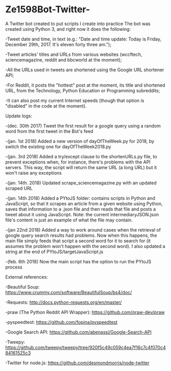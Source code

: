 # Ze1598Bot-Twitter-
A Twitter bot created to put scripts I create into practice
The bot was created using Python 3, and right now it does the following:

-Tweet date and time, in text (e.g.: "Date and time update: Today is Friday, December 29th, 2017. It's eleven forty three am.");

-Tweet articles' titles and URLs from various websites (wccftech, sciencemagazine, reddit and bbcworld at the moment);

-All the URLs used in tweets are shortened using the Google URL shortener API;

-For Reddit, it posts the "hottest" post at the moment, its title and shortened URL, from the Technology, Python Education or Programming subreddits;

-It can also post my current Internet speeds (though that option is "disabled" in the code at the moment).

Update logs:

-(dec. 30th 2017) Tweet the first result for a google query using a random word from the first tweet in the Bot's feed

-(jan. 1st 2018) Added a new version of dayOfTheWeek.py for 2018, by switch the existing one for dayOfTheWeek2018.py

-(jan. 3rd 2018) Added a try/except clause to the shortenURLs.py file, to prevent exceptions when, for instance, there's problems with the API servers. This way, the script will return the same URL (a long URL) but it won't raise any exceptions

-(jan. 14th. 2018) Updated scrape_sciencemagazine.py with an updated scraped URL

-(jan. 14th 2018) Added a PYtoJS folder: contains scripts in Python and JavaScript, so that it scrapes an article from a given website using Python, saves that information to a .json file and then reads that file and posts a tweet about it using JavaScript. Note: the current intermediaryJSON.json file's content is just an example of what the file may contain.

-(jan 22nd 2018) Added a way to work around cases when the retrieval of google query search results had problems. Now when this happens, the main file simply feeds that script a second word for it to search for (it assumes the problem won't happen with the second word). I also updated a string at the end of PYtoJS/targetJavaScript.js

-(feb. 6th 2018) Now the main script has the option to run the PYtoJS process


External references:

-Beautiful Soup: https://www.crummy.com/software/BeautifulSoup/bs4/doc/

-Requests: http://docs.python-requests.org/en/master/

-praw (The Python Reddit API Wrapper): https://github.com/praw-dev/praw

-pyspeedtest: https://github.com/fopina/pyspeedtest

-Google Search API: https://github.com/abenassi/Google-Search-API

-Tweepy: https://github.com/tweepy/tweepy/tree/920f5c49c059c4ea7f16c7c4f070c484161525c3

-Twitter for node.js: https://github.com/desmondmorris/node-twitter
